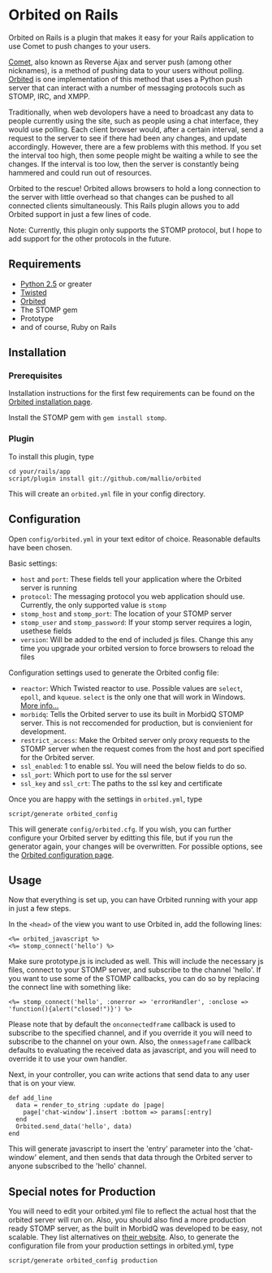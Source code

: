 Orbited on Rails
================

Orbited on Rails is a plugin that makes it easy for your Rails application to use Comet to push changes to your users.

[Comet][1], also known as Reverse Ajax and server push (among other nicknames),
is a method of pushing data to your users without polling. [Orbited](htttp://orbited.org) is one implementation of this
method that uses a Python push server that can interact with a number of messaging protocols such as STOMP, IRC, and XMPP.

Traditionally, when web devolopers have a need to broadcast any data to people currently using the site, such as people
using a chat interface, they would use polling. Each client browser would, after a certain interval, send a request
to the server to see if there had been any changes, and update accordingly. However, there are a few problems with this
method. If you set the interval too high, then some people might be waiting a while to see the changes. If the interval
is too low, then the server is constantly being hammered and could run out of resources.

Orbited to the rescue! Orbited allows browsers to hold a long connection to the server with little overhead so that
changes can be pushed to all connected clients simultaneously. This Rails plugin allows you to add Orbited support
in just a few lines of code.

Note:
Currently, this plugin only supports the STOMP protocol, but I hope to add support for the other protocols in the future.

## Requirements

* [Python 2.5][2] or greater
* [Twisted][3]
* [Orbited][4]
* The STOMP gem
* Prototype
* and of course, Ruby on Rails

## Installation

### Prerequisites

Installation instructions for the first few requirements can be found on the [Orbited installation page][5].

Install the STOMP gem with `gem install stomp`.

### Plugin

To install this plugin, type

	cd your/rails/app
	script/plugin install git://github.com/mallio/orbited

This will create an `orbited.yml` file in your config directory. 

## Configuration

Open `config/orbited.yml` in your text editor of choice. Reasonable defaults have been chosen.

Basic settings:

* `host` and `port`: These fields tell your application where the Orbited server is running 
* `protocol`: The messaging protocol you web application should use. Currently, the only supported value is `stomp`
* `stomp_host` and `stomp_port`: The location of your STOMP server
* `stomp_user` and `stomp_password`: If your stomp server requires a login, usethese fields
* `version`: Will be added to the end of included js files. Change this any time you upgrade your orbited version to force browsers to reload the files

Configuration settings used to generate the Orbited config file:

* `reactor`: Which Twisted reactor to use. Possible values are `select`, `epoll`, and `kqueue`. `select` is the only one that will work in Windows. [More info...][7]
* `morbidq`: Tells the Orbited server to use its built in MorbidQ STOMP server. This is not reccomended for production, but is convienient for development.
* `restrict_access`: Make the Orbited server only proxy requests to the STOMP server when the request comes from the host and port specified for the Orbited server.
* `ssl_enabled`: 1 to enable ssl. You will need the below fields to do so.
* `ssl_port`: Which port to use for the ssl server
* `ssl_key` and `ssl_crt`: The paths to the ssl key and certificate

Once you are happy with the settings in `orbited.yml`, type

	script/generate orbited_config

This will generate `config/orbited.cfg`. If you wish, you can further configure your Orbited server by editting this file, but if you run the generator again,
your changes will be overwritten. For possible options, see the [Orbited configuration page][6].

## Usage

Now that everything is set up, you can have Orbited running with your app in just a few steps. 

In the `<head>` of the view you want to use Orbited in, add the following lines:

	<%= orbited_javascript %>
	<%= stomp_connect('hello') %>

Make sure prototype.js is included as well. This will include the necessary js files, connect to your STOMP server, and subscribe to the channel 'hello'.
If you want to use some of the STOMP callbacks, you can do so by replacing the connect line with something like:

	<%= stomp_connect('hello', :onerror => 'errorHandler', :onclose => 'function(){alert("closed!")}') %>

Please note that by default the `onconnectedframe` callback is used to subscribe to the specified channel, and if you override it you will
need to subscribe to the channel on your own. Also, the `onmessageframe` callback defaults to evaluating the received data as javascript, and you
will need to override it to use your own handler.

Next, in your controller, you can write actions that send data to any user that is on your view.

	def add_line
	  data = render_to_string :update do |page|
	  	page['chat-window'].insert :bottom => params[:entry]
	  end
	  Orbited.send_data('hello', data)
	end

This will generate javascript to insert the 'entry' parameter into the 'chat-window' element, and then sends that data through the Orbited server to anyone
subscribed to the 'hello' channel.

## Special notes for Production

You will need to edit your orbited.yml file to reflect the actual host that the orbited server will run on. Also, you should also find a more production
ready STOMP server, as the built in MorbidQ was developed to be easy, not scalable. They list alternatives on [their website][8]. Also,
to generate the configuration file from your production settings in orbited.yml, type

	script/generate orbited_config production

[1]: http://en.wikipedia.org/wiki/Comet_(programming)
[2]: http://www.python.org/
[3]: http://twistedmatrix.com/trac/
[4]: http://orbited.org
[5]: http://orbited.org/wiki/Installation
[6]: http://orbited.org/wiki/Configuration
[7]: http://orbited.org/wiki/Configuration#reactor
[8]: http://morbidq.com/
